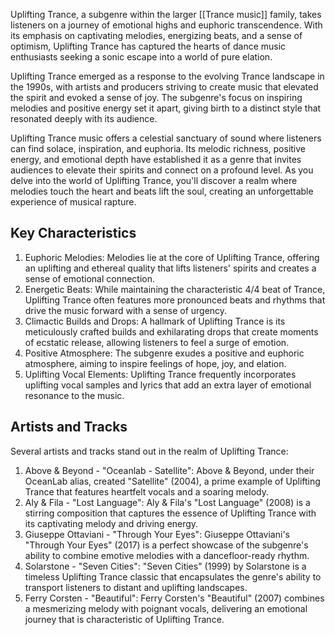 Uplifting Trance, a subgenre within the larger [[Trance music]] family, takes listeners on a journey of emotional highs and euphoric transcendence. With its emphasis on captivating melodies, energizing beats, and a sense of optimism, Uplifting Trance has captured the hearts of dance music enthusiasts seeking a sonic escape into a world of pure elation.

Uplifting Trance emerged as a response to the evolving Trance landscape in the 1990s, with artists and producers striving to create music that elevated the spirit and evoked a sense of joy. The subgenre's focus on inspiring melodies and positive energy set it apart, giving birth to a distinct style that resonated deeply with its audience.

Uplifting Trance music offers a celestial sanctuary of sound where listeners can find solace, inspiration, and euphoria. Its melodic richness, positive energy, and emotional depth have established it as a genre that invites audiences to elevate their spirits and connect on a profound level. As you delve into the world of Uplifting Trance, you'll discover a realm where melodies touch the heart and beats lift the soul, creating an unforgettable experience of musical rapture.

## Key Characteristics

1. Euphoric Melodies: Melodies lie at the core of Uplifting Trance, offering an uplifting and ethereal quality that lifts listeners' spirits and creates a sense of emotional connection.
2. Energetic Beats: While maintaining the characteristic 4/4 beat of Trance, Uplifting Trance often features more pronounced beats and rhythms that drive the music forward with a sense of urgency.
3. Climactic Builds and Drops: A hallmark of Uplifting Trance is its meticulously crafted builds and exhilarating drops that create moments of ecstatic release, allowing listeners to feel a surge of emotion.
4. Positive Atmosphere: The subgenre exudes a positive and euphoric atmosphere, aiming to inspire feelings of hope, joy, and elation.
5. Uplifting Vocal Elements: Uplifting Trance frequently incorporates uplifting vocal samples and lyrics that add an extra layer of emotional resonance to the music.

## Artists and Tracks

Several artists and tracks stand out in the realm of Uplifting Trance:

1. Above & Beyond - "Oceanlab - Satellite": Above & Beyond, under their OceanLab alias, created "Satellite" (2004), a prime example of Uplifting Trance that features heartfelt vocals and a soaring melody.
2. Aly & Fila - "Lost Language": Aly & Fila's "Lost Language" (2008) is a stirring composition that captures the essence of Uplifting Trance with its captivating melody and driving energy.
3. Giuseppe Ottaviani - "Through Your Eyes": Giuseppe Ottaviani's "Through Your Eyes" (2017) is a perfect showcase of the subgenre's ability to combine emotive melodies with a dancefloor-ready rhythm.
4. Solarstone - "Seven Cities": "Seven Cities" (1999) by Solarstone is a timeless Uplifting Trance classic that encapsulates the genre's ability to transport listeners to distant and uplifting landscapes.
5. Ferry Corsten - "Beautiful": Ferry Corsten's "Beautiful" (2007) combines a mesmerizing melody with poignant vocals, delivering an emotional journey that is characteristic of Uplifting Trance.
